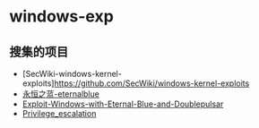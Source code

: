 # windows-exp
## 搜集的项目
* [SecWiki-windows-kernel-exploits]https://github.com/SecWiki/windows-kernel-exploits
* [永恒之蓝-eternalblue](https://github.com/krubottom/OSCP-Study/tree/master/exploit-notes)
* [Exploit-Windows-with-Eternal-Blue-and-Doublepulsar](https://github.com/lsh4ck/Exploit-Windows-with-Eternal-Blue-and-Doublepulsar)
* [Privilege_escalation](https://github.com/lsh4ck/Privilege_escalation)
